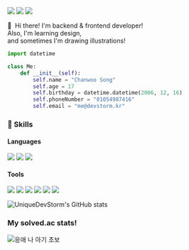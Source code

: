 <p>
  <a href="http://blog.devstorm.kr" target="_blank"><img src="https://img.shields.io/badge/Blog-DD0B78?style=flat-square&logo=GitHub%20Sponsors&logoColor=white"/></a>
  <a href="https://discord.com/users/299895531701010442" target="_blank"><img src="https://img.shields.io/badge/Discord-5865F2?style=flat-square&logo=Discord&logoColor=white" /></a>
  <a href="mailto:me@devstorm.kr" target="_blank"><img src="https://img.shields.io/badge/me@devstorm.kr-3693F3?style=flat-square&logo=iCloud&logoColor=white"/></a>
</p>

<p>
  👋&nbsp; Hi there! I'm backend & frontend developer!<br />
  Also, I'm learning design, <br />
  and sometimes I'm drawing illustrations!
</p>

```py
import datetime

class Me:
    def __init__(self):
        self.name = "Chanwoo Song"
        self.age = 17
        self.birthday = datetime.datetime(2006, 12, 16)
        self.phoneNumber = "01054987416"
        self.email = "me@devstorm.kr"
```

### 💪 Skills
#### Languages
<p>
  <img src="https://img.shields.io/badge/Python-3776AB?style=flat-square&logo=Python&logoColor=black"/>
  <img src="https://img.shields.io/badge/JavaScript-F7DF1E?style=flat-square&logo=JavaScript&logoColor=black"/>
  <img src="https://img.shields.io/badge/TypeScript-3178C6?style=flat-square&logo=TypeScript&logoColor=black"/>
</p>

#### Tools
<p>
  <img src="https://img.shields.io/badge/WebStorm-67CCD7?style=flat-square&logo=WebStorm&logoColor=black"/>
  <img src="https://img.shields.io/badge/PyCharm-7AD78A?style=flat-square&logo=PyCharm&logoColor=black"/>
  <img src="https://img.shields.io/badge/Visual Studio Code-007ACC?style=flat-square&logo=Visual Studio Code&logoColor=black"/>
  <img src="https://img.shields.io/badge/Git-F05032?style=flat-square&logo=Git&logoColor=black"/>
  <img src="https://img.shields.io/badge/MongoDB-47A248?style=flat-square&logo=MongoDB&logoColor=black"/>
  <img src="https://img.shields.io/badge/WSL-E95420?style=flat-square&logo=Ubuntu&logoColor=black"/>
</p>

![UniqueDevStorm's GitHub stats](https://github-readme-stats.vercel.app/api?username=UniqueDevStorm&show_icons=true&theme=radical)


### My solved.ac stats!
![응애 나 아기 초보](http://mazassumnida.wtf/api/v2/generate_badge?boj=DevStorm)
